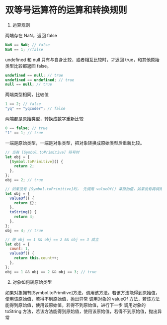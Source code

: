 # 双等号运算符的运算和转换规则

1. 运算规则

两端存在 NaN，返回 false

```js
NaN == NaN; // false
NaN == 1; //false
```

undefined 和 null 只有与自身比较，或者相互比较时，才返回 true，和其他原始类型比较都返回 false。

```js
undefined == null; // true
undefined == undefined; // true
null == null; // true
```

两端类型相同，比较值

```js
1 == 2; // false
"yq" == "yqcoder"; // false
```

两端都是原始类型，转换成数字重新比较

```js
0 == false; // true
"1" == 1; // true
```

一端是原始类型，一端是对象类型，把对象转换成原始类型后重新比较。

```js
// 当有 [Symbol.toPrimitive] 符号时
let obj = {
  [Symbol.toPrimitive]() {
    return 2;
  },
};
obj == 2; // true

// 如果没有 [Symbol.toPrimitive]时， 先调用 valueOf() 拿原始值，如果没有再调用 toString() 拿原始值
let obj = {
  valueOf() {
    return {};
  },
  toString() {
    return 4;
  },
};
obj == 4; // true

// 使 obj == 1 && obj == 2 && obj == 3 成立
let obj = {
  count: 1,
  valueOf() {
    return this.count++;
  },
};
obj == 1 && obj == 2 && obj == 3; // true
```

2. 对象如何转原始类型

如果对象拥有[Symbol.toPrimitive]方法，调用该方法。若该方法能得到原始值，使用该原始值，若得不到原始值，抛出异常
调用对象的 valueOf 方法，若该方法能得到原始值，使用该原始值，若得不到原始值，进行下一步
调用对象的 toString 方法，若该方法能得到原始值，使用该原始值，若得不到原始值，抛出异常
